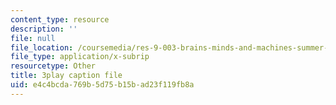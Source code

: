 ```yaml
---
content_type: resource
description: ''
file: null
file_location: /coursemedia/res-9-003-brains-minds-and-machines-summer-course-summer-2015/e4c4bcda769b5d75b15bad23f119fb8a_43kansULeBE.vtt
file_type: application/x-subrip
resourcetype: Other
title: 3play caption file
uid: e4c4bcda-769b-5d75-b15b-ad23f119fb8a
---
```

